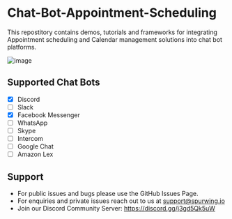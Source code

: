 # Chat-Bot-Appointment-Scheduling

This repostitory contains demos, tutorials and frameworks for integrating Appointment scheduling and Calendar management solutions into chat bot platforms.

![image](https://user-images.githubusercontent.com/9488406/119051727-d21fe900-b9c3-11eb-9a72-53b0b869a019.png)

## Supported Chat Bots
- [X] Discord
- [ ] Slack
- [X] Facebook Messenger
- [ ] WhatsApp
- [ ] Skype
- [ ] Intercom
- [ ] Google Chat
- [ ] Amazon Lex

## Support
- For public issues and bugs please use the GitHub Issues Page.
- For enquiries and private issues reach out to us at support@spurwing.io
- Join our Discord Community Server: https://discord.gg/j3gd5Qk5uW
